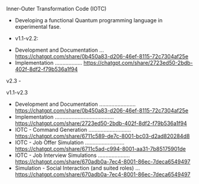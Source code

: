 Inner-Outer Transformation Code (IOTC)

- Developing a functional Quantum programming language in experimental fase.

* v1.1-v2.2:

- Development and Documentation ... https://chatgpt.com/share/0b450a83-d206-46ef-8115-72c7304af25e
- Implementation .................. https://chatgpt.com/share/2723ed50-2bdb-402f-8df2-f79b536a1f94

v2.3 - 

v1.1-v2.3

- Development and Documentation ........................ https://chatgpt.com/share/0b450a83-d206-46ef-8115-72c7304af25e
- Implementation ....................................... https://chatgpt.com/share/2723ed50-2bdb-402f-8df2-f79b536a1f94
- IOTC - Command Generation ............................ https://chatgpt.com/share/6711c589-de7c-8001-bc03-d2ad820284d8
- IOTC - Job Offer Simulation .......................... https://chatgpt.com/share/6711c5ad-c994-8001-aa31-7b85175901de
- IOTC - Job Interview Simulations ..................... https://chatgpt.com/share/670adb0a-7ec4-8001-86ec-7deca6549497
- Simulation - Social Interaction (and suited roles) ... https://chatgpt.com/share/670adb0a-7ec4-8001-86ec-7deca6549497

